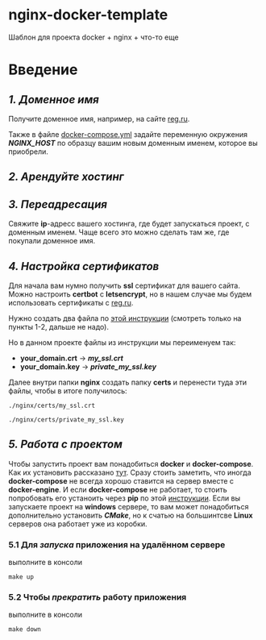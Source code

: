 # nginx-docker-template
Шаблон для проекта docker + nginx + что-то еще

# Введение
## ***1. Доменное имя***
Получите доменное имя, например, на сайте [reg.ru](https://reg.ru).

Также в файле [docker-compose.yml](docker-compose.yml) задайте переменную окружения ***NGINX_HOST*** по образцу вашим новым доменным именем, которое вы приобрели.
## ***2. Арендуйте хостинг***
## ***3. Переадресация***
Свяжите __ip__-адресс вашего хостинга, где будет запускаться проект, с доменным именем. Чаще всего это можно сделать там же, где покупали доменное имя.
## ***4. Настройка сертификатов***
Для начала вам нумно получить __ssl__ сертификат для вашего сайта. Можно настроить __certbot__ c __letsencrypt__, но в нашем случае мы будем использовать сертификаты c [reg.ru](https://reg.ru).

Нужно создать два файла по [этой инструкции](https://help.reg.ru/hc/ru/articles/4408046821009/) (смотреть только на пункты 1-2, дальше не надо).

Но в данном проекте файлы из инструкции мы переименуем так:
* __your_domain.crt__ -> ***my_ssl.crt***
* __your_domain.key__ -> ***private_my_ssl.key***

Далее внутри папки __nginx__ создать папку __certs__ и перенести туда эти файлы, чтобы в итоге получилось:

`./nginx/certs/my_ssl.crt`

`./nginx/certs/private_my_ssl.key`

## ***5. Работа с проектом***
Чтобы запустить проект вам понадобиться __docker__ и __docker-compose__. Как их установить рассказано [тут](https://docs.docker.com/engine/install/). Сразу стоить заметить, что иногда __docker-compose__ не всегда хорошо ставится на сервер вместе с __docker-engine__. И если __docker-compose__ не работает, то стоить попробовать его устаноить через __pip__ по этой [инструкции](https://docs.docker.com/compose/install/#install-using-pip). Если вы запускаете проект на __windows__ сервере, то вам может понадобиться дополнительно установить ***CMake***, но к счатью на большинтсве __Linux__ серверов она работает уже из коробки.

### __5.1 Для *запуска* приложения на удалённом сервере__
выполните в консоли
```console
make up
```

### __5.2 Чтобы *прекратить* работу приложения__
выполните в консоли
```console
make down
```
